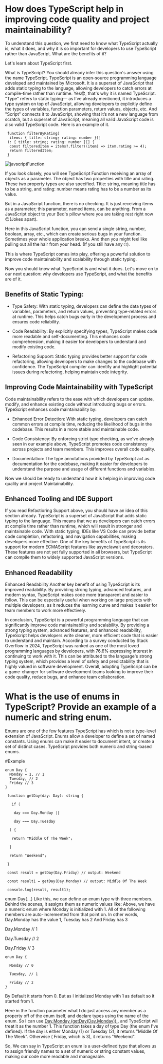
# How does TypeScript help in improving code quality and project maintainability?


To understand this question, we first need to know what TypeScript actually is, what it does, and why it is so important for developers to use TypeScript rather than JavaScript. What are the benefits of it?

Let's learn about TypeScript first.

What is TypeScript?
You should already infer this question's answer using the name TypeScript. TypeScript is an open-source programming language developed and maintained by Microsoft. It is a superset of JavaScript that adds static typing to the language, allowing developers to catch errors at compile-time rather than runtime. Yes😎, that's why it is named TypeScript. "Type" refers to static typing— as I've already mentioned, it introduces a type system on top of JavaScript, allowing developers to explicitly define the types of variables, function parameters, return values, objects, etc.
And "Script" connects it to JavaScript, showing that it’s not a new language from scratch, but a superset of JavaScript, meaning all valid JavaScript code is also valid TypeScript code. Here is an example of it. 


```
 function filterByRating(
  items: { title: string; rating: number }[]
 ): { title: string; rating: number }[] {
  const filteredItem = items?.filter((item) => item.rating >= 4);
  return filteredItem;
 }
```

![javscriptFunction](https://i.ibb.co.com/dJkpSYTQ/javascript-function.png)







If you look closely, you will see TypeScript Function receiving an array of objects as a parameter. The object has two properties with title and rating. These two property types are also specified. Title: string, meaning title has to be a string, and rating: number means rating has to be a number as its value.

But in a JavaScript function, there is no checking. It is just receiving items as a parameter; this parameter, named items, can be anything. From a JavaScript object to your Bed's pillow where you are taking rest right now 😉(Jokes apart).

Here in this JavaScript function, you can send a single string, number, boolean, array, etc., which can create serious bugs in your function. Sometimes your whole application breaks. And then you might feel like pulling out all the hair from your head. (If you still have any 🙄).

This is where TypeScript comes into play, offering a powerful solution to improve code maintainability and scalability through static typing.

Now you should know what TypeScript is and what it does. Let's move on to our next question: why developers use TypeScript, and what the benefits are of it.



## Benefits of Static Typing:

 - Type Safety: With static typing, developers can define the data types of variables, parameters, and return values, preventing type-related errors at runtime. This helps catch bugs early in the development process and ensures code reliability.
 
 - Code Readability: By explicitly specifying types, TypeScript makes code more readable and self-documenting. This enhances code comprehension, making it easier for developers to understand and modify existing code.
 
 - Refactoring Support: Static typing provides better support for code refactoring, allowing developers to make changes to the codebase with confidence. The TypeScript compiler can identify and highlight potential issues during refactoring, helping maintain code integrity.
 

 


## Improving Code Maintainability with TypeScript

Code maintainability refers to the ease with which developers can update, modify, and enhance existing code without introducing bugs or errors. TypeScript enhances code maintainability by:

 - Enhanced Error Detection: With static typing, developers can catch common errors at compile time, reducing the likelihood of bugs in the codebase. This results in a more stable and maintainable code.

 - Code Consistency: By enforcing strict type checking, as we've already seen in our example above, TypeScript promotes code consistency across projects and team members. This improves overall code quality.
 - Documentation: The type annotations provided by TypeScript act as documentation for the codebase, making it easier for developers to understand the purpose and usage of different functions and variables.


 Now we should be ready to understand how it is helping in improving code quality and project Maintainability.
## Enhanced Tooling and IDE Support


If you read Refactioring Support above, you should have an idea of this section already.
TypeScript is a superset of JavaScript that adds static typing to the language. This means that we as developers can catch errors at compile time rather than runtime, which will result in stronger and maintainable code. With static typing, IDEs like VS Code can provide better code completion, refactoring, and navigation capabilities, making developers more effective.
One of the key benefits of TypeScript is its support for modern ECMAScript features like async/await and decorators. These features are not yet fully supported in all browsers, but TypeScript can compile them to widely supported JavaScript versions.
## Enhanced Readability

Enhanced Readability
Another key benefit of using TypeScript is its improved readability. By providing strong typing, advanced features, and modern syntax, TypeScript makes code more transparent and easier to follow. This can be especially useful when working on large projects with multiple developers, as it reduces the learning curve and makes it easier for team members to work more effectively.

In conclusion, TypeScript is a powerful programming language that can significantly improve code maintainability and scalability. By providing a strong typing system, advanced features, and enhanced readability, TypeScript helps developers write cleaner, more efficient code that is easier to understand and maintain.
According to a survey conducted by Stack Overflow in 2024, TypeScript was ranked as one of the most loved programming languages by developers, with 76.6% expressing interest in continuing to work with it. This can be attributed to the language's strong typing system, which provides a level of safety and predictability that is highly valued in software development.
Overall, adopting TypeScript can be a game-changer for software development teams looking to improve their code quality, reduce bugs, and enhance team collaboration.


# What is the use of enums in TypeScript? Provide an example of a numeric and string enum.

Enums are one of the few features TypeScript has which is not a type-level extension of JavaScript.
Enums allow a developer to define a set of named constants. Using enums can make it easier to document intent, or create a set of distinct cases. TypeScript provides both numeric and string-based enums.

#Example
```
enum Day {
  Monday = 1, // 1
  Tuesday, // 2
  Friday // 3
}

 function getDay(day: Day): string {
 
   if (
   
    day === Day.Monday ||
   
    day === Day.Tuesday
  
  ) {
  
   return "Middle Of The Week";
  
  }
  
  return "Weekend";
 
 }
 
 const result = getDay(Day.Friday) // output: Weekend
 
 const result1 = getDay(Day.Monday) // output: Middle Of The Week
 
 console.log(result, result1);
```


enum Day{...} Like this, we can define an enum type with three members.
Behind the scenes, it assigns them as numeric values like: Above, we have a numeric enum where Monday is initialized with 1. All of the following members are auto-incremented from that point on. In other words, Day.Monday has the value 1, Tuesday has 2 And Friday has 3

Day.Monday   // 1

Day.Tuesday  // 2

Day.Friday   // 3
```
enum Day {

  Monday // 0
  
  Tuesday, // 1
  
  Friday // 2
}
```
By Default it starts from 0. But as I initialized Monday with 1 as default so it started from 1.

Here in the function parameter what I do just access any member as a property off of the enum itself, and declare types using the name of the enum.
So I can use  <ins> Day.Monday (getDay(Day.Monday)) </ins> , and TypeScript will treat it as the number 1.
This function takes a day of type Day (the enum I've defined).
If the day is either Monday (1) or Tuesday (2), it returns "Middle Of The Week".
Otherwise ( Friday, which is 3), it returns "Weekend". 



So, We can say in TypeScript an enum is a user-defined type that allows us to assign friendly names to a set of numeric or string constant values, making our code more readable and manageable.
